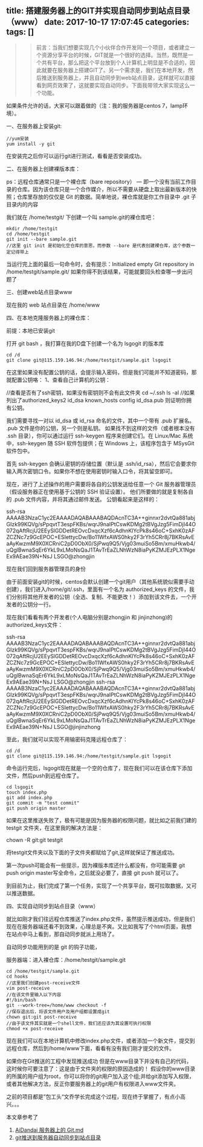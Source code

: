 title: 搭建服务器上的GIT并实现自动同步到站点目录（www）
date: 2017-10-17 17:07:45
categories:
tags: []
---
>> 前言：当我们想要实现几个小伙伴合作开发同一个项目，或者建立一个资源分享平台的时候，GIT就是一个很好的选择。当然，既然是一个共有平台，那么把这个平台放到个人计算机上明显是不合适的，因此就要在服务器上搭建GIT了。另一个需求是，我们在本地开发，然后推送到服务器上，并且自动同步到web站点目录，这样就可以直接看到网页效果了，这就要实现自动同步。下面我带领大家实现这么一个功能。

如果条件允许的话，大家可以跟着做的（注：我的服务器是centos 7，lamp环境）。

一、在服务器上安装git:

```
//yum安装
yum install -y git
```

在安装完之后你可以运行git进行测试，看看是否安装成功。

二、在服务器上创建裸版本库：

ps：远程仓库通常只是一个裸仓库（bare repository） — 即一个没有当前工作目录的仓库。因为该仓库只是一个合作媒介，所以不需要从硬盘上取出最新版本的快照；仓库里存放的仅仅是 Git 的数据。简单地说，裸仓库就是你工作目录中 .git 子目录内的内容

我们就在 /home/testgit/ 下创建一个叫 sample.git的裸仓库吧：

```
mkdir /home/testgit
cd /home/testgit
git init --bare sample.git
//这里 git init 是初始化空仓库的意思，而参数 --bare 是代表创建裸仓库，这个参数一定记得带上
```

当运行完上面的最后一句命令时，会有提示：Initialized empty Git repository in /home/testgit/sample.git/ 
如果你得不到该结果，可能就要回头检查哪一步出问题了

三、创建web站点目录www

现在我的 web 站点目录在 /home/www

四、在本地克隆服务器上的裸仓库：

前提：本地已安装git 

打开 git bash ，我打算在我的D盘下创建一个名为 lsgogit 的版本库

```
cd /d
git clone git@115.159.146.94:/home/testgit/sample.git lsgogit
```

在这里如果没有配置公钥的话，会提示输入密码，但是我们可能并不知道密码，那就配置公钥咯： 
1、查看自己计算机的公钥：

//查看是否有了ssh密钥，如果没有密钥则不会有此文件夹
cd ~/.ssh
ls -al
//如果列出了authorized_keys2 id_dsa known_hosts config id_dsa.pub 则证明你拥有公钥。

我们需要寻找一对以 id_dsa 或 id_rsa 命名的文件，其中一个带有 .pub 扩展名。 .pub 文件是你的公钥，另一个则是私钥。 如果找不到这样的文件（或者根本没有 .ssh 目录），你可以通过运行 ssh-keygen 程序来创建它们。在 Linux/Mac 系统中，ssh-keygen 随 SSH 软件包提供；在 Windows 上，该程序包含于 MSysGit 软件包中。

首先 ssh-keygen 会确认密钥的存储位置（默认是 .ssh/id_rsa），然后它会要求你输入两次密钥口令。如果你不想在使用密钥时输入口令，将其留空即可。

现在，进行了上述操作的用户需要将各自的公钥发送给任意一个 Git 服务器管理员（假设服务器正在使用基于公钥的 SSH 验证设置）。 他们所要做的就是复制各自的 .pub 文件内容，并将其通过邮件发送。 公钥看起来是这样的：

ssh-rsa AAAAB3NzaC1yc2EAAAADAQABAAABAQDAcnTC3A++ginnxr2dvtQa881abjGIzk99KQVg/sPpqvtT3espFKBs/wqrJ9naIPtCswKDMg2tBVgJzg5FimDjI44O072qAftRcjU2EEySlGDDetREOvcDxqcXzf6cAdhnKlYcPk8s46oC+SxhK0zAFZCZNc7z9GcEPOC+ESIettycDw/Bo11WfxAWS0hky2F3rYh5CRr8j7BKRsAvEaAyKwzmM9X0XCRniC2pD0ObX0/SjPwq9Q5/Vjg03muiSo5Bm/xmuHkwb4/uQglBwnaSqEr6YkL9xLMoNsQaJ1TAvTrEaZLNhWzN8iaPyKZMJEzPLX1NgeEx9AEae39N+NsJ LSGO@zhongjin

现在我们回到服务器管理员的身份

由于前面安装git的时候，centos会默认创建一个git用户（其他系统貌似需要手动创建），我们进入/home/git/.ssh，里面有一个名为 authorized_keys 的文件，我们分别将其他开发者的公钥（全选、复制、不能更改！）添加到该文件去，一个开发者的公钥分一行。

现在我们看看有两个开发者(个人电脑分别是zhongjin 和 jinjinzhong)的authorized_keys文件：

ssh-rsa AAAAB3NzaC1yc2EAAAADAQABAAABAQDAcnTC3A++ginnxr2dvtQa881abjGIzk99KQVg/sPpqvtT3espFKBs/wqrJ9naIPtCswKDMg2tBVgJzg5FimDjI44O072qAftRcjU2EEySlGDDetREOvcDxqcXzf6cAdhnKlYcPk8s46oC+SxhK0zAFZCZNc7z9GcEPOC+ESIettycDw/Bo11WfxAWS0hky2F3rYh5CRr8j7BKRsAvEaAyKwzmM9X0XCRniC2pD0ObX0/SjPwq9Q5/Vjg03muiSo5Bm/xmuHkwb4/uQglBwnaSqEr6YkL9xLMoNsQaJ1TAvTrEaZLNhWzN8iaPyKZMJEzPLX1NgeEx9AEae39N+NsJ LSGO@zhongjin
ssh-rsa AAAAB3NzaC1yc2EAAAADAQABAAABAQDAcnTC3A++ginnxr2dvtQa881abjGIzk99KQVg/sPpqvtT3espFKBs/wqrJ9naIPtCswKDMg2tBVgJzg5FimDjI44O072qAftRcjU2EEySlGDDetREOvcDxqcXzf6cAdhnKlYcPk8s46oC+SxhK0zAFZCZNc7z9GcEPOC+ESIettycDw/Bo11WfxAWS0hky2F3rYh5CRr8j7BKRsAvEaAyKwzmM9X0XCRniC2pD0ObX0/SjPwq9Q5/Vjg03muiSo5Bm/xmuHkwb4/uQglBwnaSqEr6YkL9xLMoNsQaJ1TAvTrEaZLNhWzN8iaPyKZMJEzPLX1NgeEx9AEae39N+NsJ LSGO@jinjinzhong

至此，我们就可以实现不用输密码克隆远程仓库了：

```
cd /d
git clone git@115.159.146.94:/home/testgit/sample.git lsgogit
```

命令运行完后，lsgogit现在就是一个空的仓库了，现在我们可以在该仓库下添加文件，然后push到远程仓库了。

```
cd lsgogit
touch index.php
git add index.php
git commit -m "test commit"
git push origin master
```

如果在这里推送失败了，极有可能是因为服务器的权限问题，就比如之前我们建的 testgit 文件夹，在这里我的解决方法是：

chown -R git:git testgit

将testgit文件夹以及下面的子文件夹都赋给了git,这样就保证了推送成功。

第一次push可能会有一些提示，因为裸版本库还什么都没有，你可能需要 git push origin master写全命令，之后就没必要了，直接 git push 就可以了。

到目前为止，我们完成了第一个任务，实现了一个共享平台，既可拉取数据，又可以推送数据。

四、实现自动同步到站点目录（www）

就比如刚才我们往远程仓库推送了index.php文件，虽然提示推送成功，但是我们现在在服务器端还看不到效果，心理总是不爽。又比如我写了个html页面，我想在站点中马上看到，那自动同步就派上用场了。

自动同步功能用到的是 git 的钩子功能，

服务器端：进入裸仓库：/home/testgit/sample.git

```
cd /home/testgit/sample.git
cd hooks
//这里我们创建post-receive文件
vim post-receive
//在该文件里输入以下内容
#!/bin/bash
git --work-tree=/home/www checkout -f
//保存退出后，将该文件用户及用户组都设置成git
chown git:git post-receive
//由于该文件其实就是一个shell文件，我们还应该为其设置可执行权限
chmod +x post-receive
```

现在我们可以在本地计算机中修改index.php文件，或者添加一个新文件，提交到远程仓库，然后到/home/www下面，看看有没有我们刚才提交的文件。

如果你在Git推送的工程中发现推送成功 但是在www目录下并没有自己的代码，这时候你可要注意了：这是由于文件夹的权限的原因造成的！ 假设你的www目录的所属的用户组为root，你可以将你的git用户加入这个组;并给git添加写入权限，或者其他解决方法，反正你要服务器上的git用户有权限进入www文件夹。

之前的项目都是”包工头“文乔学长完成这个过程，现在终于掌握了，有点小高兴。。。

本文章参考了

1. [AiDandai 服务器上的 Git.md](https://github.com/AidanDai/hello-world/blob/master/4-%20%E6%9C%8D%E5%8A%A1%E5%99%A8%E4%B8%8A%E7%9A%84%20Git.md)
2. [git推送到服务器自动同步到站点目录](http://my.oschina.net/cxz001/blog/194196?fromerr=tkxr4Qya)